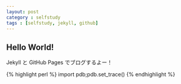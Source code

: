 ```yaml
---
layout: post
category : selfstudy
tags : [selfstudy, jekyll, github]
---
```

## Hello World!

Jekyll と GitHub Pages でブログするよー！

{% highlight perl %}
import pdb;pdb.set_trace()
{% endhighlight %}